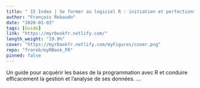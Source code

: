 ```yaml
---
title: " 15 Index | Se former au logiciel R : initiation et perfectionnement"
author: "François Rebaudo"
date: "2020-01-03"
tags: [Guide]
link: "https://myrbookfr.netlify.com/"
length_weight: "19.9%"
cover: "https://myrbookfr.netlify.com/myFigures/cover.png"
repo: "frareb/myRBook_FR"
pinned: false
---
```


Un guide pour acquérir les bases de la programmation avec R et conduire efficacement la gestion et l’analyse de ses données. ...
